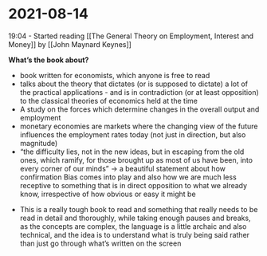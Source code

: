 # 2021-08-14
19:04 - Started reading [[The General Theory on Employment, Interest and Money]] by [[John Maynard Keynes]]

**What’s the book about?**
- book written for economists, which anyone is free to read
- talks about the theory that dictates (or is supposed to dictate) a lot of the practical applications - and is in contradiction (or at least opposition) to the classical theories of economics held at the time
- A study on the forces which determine changes in the overall output and employment
- monetary economies are markets where the changing view of the future influences the employment rates today (not just in direction, but also magnitude)
- “the difficulty lies, not in the new ideas, but in escaping from the old ones, which ramify, for those brought up as most of us have been, into every corner of our minds” -> a beautiful statement about how confirmation Bias comes into play and also how we are much less receptive to something that is in direct opposition to what we already know, irrespective of how obvious or easy it might be

* This is a really tough book to read and something that really needs to be read in detail and thoroughly, while taking enough pauses and breaks, as the concepts are complex, the language is a little archaic and also technical, and the idea is to understand what is truly being said rather than just go through what’s written on the screen

<!-- #daily -->

<!-- {BearID:4F7EDAEA-694E-46F7-9F02-81A64B85F3D0-2713-00002CD74B89FA9B} -->
